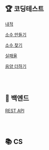 ## 🏆 **코딩테스트**
[내적](https://github.com/kminzy/codingtest/blob/main/minzy/%5B220222%5D%20%EB%82%B4%EC%A0%81.py)

[소수 만들기](https://github.com/kminzy/codingtest/blob/main/minzy/%5B220222%5D%20%EC%86%8C%EC%88%98%20%EB%A7%8C%EB%93%A4%EA%B8%B0.py)

[소수 찾기](https://github.com/kminzy/codingtest/blob/main/minzy/%5B220222%5D%20%EC%86%8C%EC%88%98%20%EC%B0%BE%EA%B8%B0.py)

[실패율](https://github.com/kminzy/codingtest/blob/main/minzy/%5B220222%5D%20%EC%8B%A4%ED%8C%A8%EC%9C%A8.py)

[음양 더하기](https://github.com/kminzy/codingtest/blob/main/minzy/%5B220222%5D%20%EC%9D%8C%EC%96%91%20%EB%8D%94%ED%95%98%EA%B8%B0.py)


<br><br>

## 🎯 **백엔드**
[REST API](https://two-infinity-and-beyond.tistory.com/103)

<br><br>

## 📚 **CS**